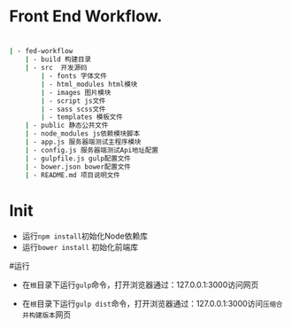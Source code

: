 # Front End Workflow.

# 

```bash
| - fed-workflow
	| - build 构建目录
	| - src  开发源码
		| - fonts 字体文件
		| - html_modules html模块
		| - images 图片模块
		| - script js文件
		| - sass scss文件
		| - templates 模板文件
	| - public 静态公共文件
	| - node_modules js依赖模块脚本
	| - app.js 服务器端测试主程序模块
	| - config.js 服务器端测试Api地址配置
	| - gulpfile.js gulp配置文件
	| - bower.json bower配置文件
	| - README.md 项目说明文件

```
# Init

* 运行`npm install`初始化Node依赖库
* 运行`bower install` 初始化前端库

#运行

* 在`根`目录下运行`gulp`命令，打开浏览器通过：127.0.0.1:3000访问网页

* 在`根`目录下运行`gulp dist`命令，打开浏览器通过：127.0.0.1:3000访问`压缩合并构建版本`网页

